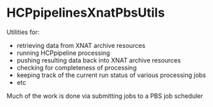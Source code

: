# HCPpipelinesXnatPbsUtils
Utilities for:

* retrieving data from XNAT archive resources
* running HCPpipeline processing
* pushing resulting data back into XNAT archive resources
* checking for completeness of processing
* keeping track of the current run status of various processing jobs
* etc

Much of the work is done via submitting jobs to a PBS job scheduler
